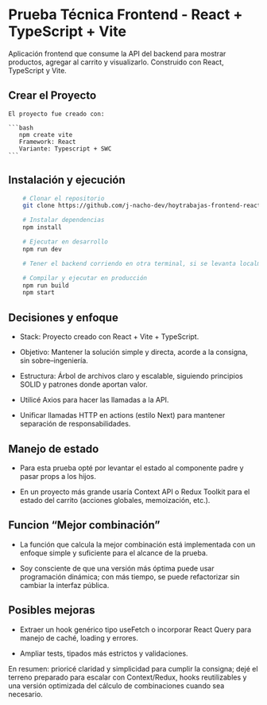 # Prueba Técnica Frontend - React + TypeScript + Vite

Aplicación frontend que consume la API del backend para mostrar productos, agregar al carrito y visualizarlo.
Construido con React, TypeScript y Vite.

## Crear el Proyecto
    El proyecto fue creado con: 

    ```bash
       npm create vite
       Framework: React
       Variante: Typescript + SWC
    ```

  ## Instalación y ejecución

  ```bash
      # Clonar el repositorio
      git clone https://github.com/j-nacho-dev/hoytrabajas-frontend-react.git

      # Instalar dependencias
      npm install

      # Ejecutar en desarrollo
      npm run dev

      # Tener el backend corriendo en otra terminal, si se levanta localmente

      # Compilar y ejecutar en producción
      npm run build
      npm start
  ```


## Decisiones y enfoque
- Stack: Proyecto creado con React + Vite + TypeScript.

- Objetivo: Mantener la solución simple y directa, acorde a la consigna, sin sobre–ingeniería.

- Estructura: Árbol de archivos claro y escalable, siguiendo principios SOLID y patrones donde aportan valor.

- Utilicé Axios para hacer las llamadas a la API.

- Unificar llamadas HTTP en actions (estilo Next) para mantener separación de responsabilidades.

## Manejo de estado
- Para esta prueba opté por levantar el estado al componente padre y pasar props a los hijos. 

- En un proyecto más grande usaría Context API o Redux Toolkit para el estado del carrito (acciones globales, memoización, etc.).

## Funcion “Mejor combinación” 
- La función que calcula la mejor combinación está implementada con un enfoque simple y suficiente para el alcance de la prueba.

- Soy consciente de que una versión más óptima puede usar programación dinámica; con más tiempo, se puede refactorizar sin cambiar la interfaz pública.

## Posibles mejoras
- Extraer un hook genérico tipo useFetch o incorporar React Query para manejo de caché, loading y errores.

- Ampliar tests, tipados más estrictos y validaciones.



En resumen: prioricé claridad y simplicidad para cumplir la consigna; dejé el terreno preparado para escalar con Context/Redux, hooks reutilizables y una versión optimizada del cálculo de combinaciones cuando sea necesario.
